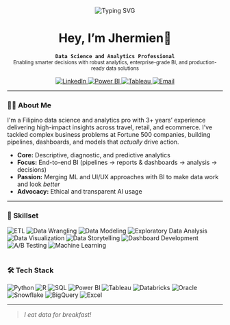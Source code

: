<p align="center">
  <img src="https://readme-typing-svg.demolab.com?font=Fira+Code&size=24&duration=2000&pause=1000&color=00FF00&center=true&vCenter=true&width=450&lines=Welcome+to+my+profile!" alt="Typing SVG" />
</p>

<h1 align="center">Hey, I’m Jhermien👋</h1>

<p align="center">
  <strong><code>Data Science and Analytics Professional</code></strong><br>
  <sub>Enabling smarter decisions with robust analytics, enterprise-grade BI, and production-ready data solutions</sub>
</p>

<p align="center">
  <a href="https://www.linkedin.com/in/jhermienpaul/">
    <img src="https://img.shields.io/badge/LinkedIn-0077B5?style=plastic&logo=linkedin&logoColor=white" alt="LinkedIn"/>
  </a>
  <a href="https://app.powerbi.com/groups/me">
    <img src="https://img.shields.io/badge/Power%20BI-F2C811?style=plastic&logo=powerbi&logoColor=black" alt="Power BI"/>
  </a>
  <a href="https://public.tableau.com/app/profile/jhermienpaul">
    <img src="https://img.shields.io/badge/Tableau-E97627?style=plastic&logo=tableau&logoColor=white" alt="Tableau"/>
  </a>
  <a href="mailto:jhermienpaulalejandria@gmail.com">
    <img src="https://img.shields.io/badge/Email-D14836?style=plastic&logo=gmail&logoColor=white" alt="Email"/>
  </a>
</p>

---

### 👨‍💻 About Me

I'm a Filipino data science and analytics pro with 3+ years’ experience delivering high-impact insights across travel, retail, and ecommerce. I’ve tackled complex business problems at Fortune 500 companies, building pipelines, dashboards, and models that *actually* drive action.

- **Core:** Descriptive, diagnostic, and predictive analytics
- **Focus:** End-to-end BI (pipelines → reports & dashboards → analysis → decisions)
- **Passion:** Merging ML and UI/UX approaches with BI to make data work and look *better*
- **Advocacy:** Ethical and transparent AI usage

---

### 🧠 Skillset

![ETL](https://img.shields.io/badge/ETL-1e88e5?style=for-the-badge)
![Data Wrangling](https://img.shields.io/badge/Data%20Wrangling-43a047?style=for-the-badge)
![Data Modeling](https://img.shields.io/badge/Data%20Modeling-fbc02d?style=for-the-badge)
![Exploratory Data Analysis](https://img.shields.io/badge/Exploratory%20Data%20Analysis-8e24aa?style=for-the-badge)
![Data Visualization](https://img.shields.io/badge/Data%20Visualization-3949ab?style=for-the-badge)
![Data Storytelling](https://img.shields.io/badge/Data%20Storytelling-d81b60?style=for-the-badge)
![Dashboard Development](https://img.shields.io/badge/Dashboard%20Development-00897b?style=for-the-badge)
![A/B Testing](https://img.shields.io/badge/A%2FB%20Testing-f4511e?style=for-the-badge)
![Machine Learning](https://img.shields.io/badge/Machine%20Learning-6A1B9A?style=for-the-badge&labelColor=F3E5F5&logo=opsgenie&logoColor=white)

#

### 🛠️ Tech Stack

![Python](https://img.shields.io/badge/Python-3776AB?style=for-the-badge&logo=python&logoColor=white)
![R](https://img.shields.io/badge/R-276DC3?style=for-the-badge&logo=r&logoColor=white)
![SQL](https://img.shields.io/badge/SQL-4479A1?style=for-the-badge&logo=mysql&logoColor=white)
![Power BI](https://img.shields.io/badge/Power_BI-F2C811?style=for-the-badge&logo=powerbi&logoColor=black)
![Tableau](https://img.shields.io/badge/Tableau-E97627?style=for-the-badge&logo=tableau&logoColor=white)
![Databricks](https://img.shields.io/badge/Databricks-FF2C2C?style=for-the-badge&logo=databricks&logoColor=white)
![Oracle](https://img.shields.io/badge/Oracle-F80000?style=for-the-badge&logo=oracle&logoColor=white)
![Snowflake](https://img.shields.io/badge/Snowflake-1E90FF?style=for-the-badge&logo=snowflake&logoColor=white)
![BigQuery](https://img.shields.io/badge/BigQuery-0072C6?style=for-the-badge&logo=google-bigquery&logoColor=white)
![Excel](https://img.shields.io/badge/Excel-217346?style=for-the-badge&logo=microsoft-excel&logoColor=white)

---

> _I eat data for breakfast!_

<!--
**jhermienpaul/jhermienpaul** is a ✨ _special_ ✨ repository because its `README.md` (this file) appears on your GitHub profile.

Here are some ideas to get you started:

- 🔭 I’m currently working on ...
- 🌱 I’m currently learning ...
- 👯 I’m looking to collaborate on ...
- 🤔 I’m looking for help with ...
- 💬 Ask me about ...
- 📫 How to reach me: ...
- 😄 Pronouns: ...
- ⚡ Fun fact: ...
-->
